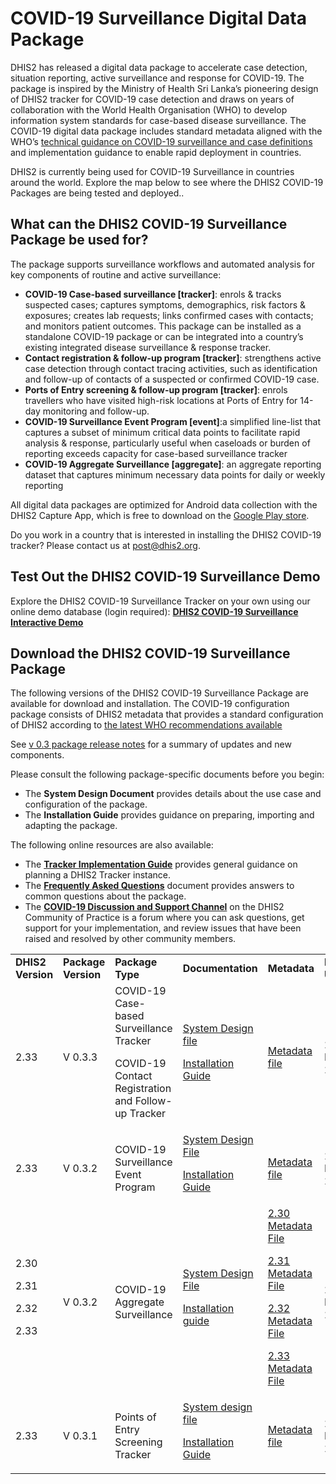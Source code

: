 # COVID-19 Surveillance Digital Data Package

DHIS2 has released a digital data package to accelerate case detection, situation reporting, active surveillance and response for COVID-19. The package is inspired by the Ministry of Health Sri Lanka’s pioneering design of DHIS2 tracker for COVID-19 case detection and draws on years of collaboration with the World Health Organisation (WHO) to develop information system standards for case-based disease surveillance. The COVID-19 digital data package includes standard metadata aligned with the WHO’s [technical guidance on COVID-19 surveillance and case definitions](https://www.who.int/emergencies/diseases/novel-coronavirus-2019/technical-guidance/surveillance-and-case-definitions) and implementation guidance to enable rapid deployment in countries.

DHIS2 is currently being used for COVID-19 Surveillance in countries around the world. Explore the map below to see where the DHIS2 COVID-19 Packages are being tested and deployed..


## What can the DHIS2 COVID-19 Surveillance Package be used for?

The package supports surveillance workflows and automated analysis for key components of routine and active surveillance:

*   **COVID-19 Case-based surveillance [tracker]**: enrols & tracks suspected cases; captures symptoms, demographics, risk factors & exposures; creates lab requests; links confirmed cases with contacts; and monitors patient outcomes. This package can be installed as a standalone COVID-19 package or can be integrated into a country’s existing integrated disease surveillance & response tracker.
*   **Contact registration & follow-up program [tracker]**: strengthens active case detection through contact tracing activities, such as identification and follow-up of contacts of a suspected or confirmed COVID-19 case.
*   **Ports of Entry screening & follow-up program [tracker]**: enrols travellers who have visited high-risk locations at Ports of Entry for 14-day monitoring and follow-up.
*   **COVID-19 Surveillance Event Program [event]**:a simplified line-list that captures a subset of minimum critical data points to facilitate rapid analysis & response, particularly useful when caseloads or burden of reporting exceeds capacity for case-based surveillance tracker
*   **COVID-19 Aggregate Surveillance [aggregate]**: an aggregate reporting dataset that captures minimum necessary data points for daily or weekly reporting

All digital data packages are optimized for Android data collection with the DHIS2 Capture App, which is free to download on the [Google Play store](https://play.google.com/store/apps/details?id=com.dhis2&hl=en).

Do you work in a country that is interested in installing the DHIS2 COVID-19 tracker? Please contact us at [post@dhis2.org](mailto:post@dhis2.org).


## Test Out the DHIS2 COVID-19 Surveillance Demo

Explore the DHIS2 COVID-19 Surveillance Tracker on your own using our online demo database (login required): **[DHIS2 COVID-19 Surveillance Interactive Demo](https://covid.dhis2.org/demo)**

## Download the DHIS2 COVID-19 Surveillance Package

The following versions of the DHIS2 COVID-19 Surveillance Package are available for download and installation. The COVID-19 configuration package consists of DHIS2 metadata that provides a standard configuration of DHIS2 according to [the latest WHO recommendations available](https://www.who.int/emergencies/diseases/novel-coronavirus-2019/technical-guidance/surveillance-and-case-definitions)

See [v 0.3 package release notes](release-notes-v03.md) for a summary of updates and new components.

Please consult the following package-specific documents before you begin:

*   The **System Design Document** provides details about the use case and configuration of the package.
*   The **Installation Guide** provides guidance on preparing, importing and adapting the package.

The following online resources are also available:

*   The **[Tracker Implementation Guide](https://docs.dhis2.org/master/en/dhis2_tracker_implementation_guide/target-audience.html)** provides general guidance on planning a DHIS2 Tracker instance.
*   The **[Frequently Asked Questions](https://community.dhis2.org/t/frequently-asked-questions-faq/38690)** document provides answers to common questions about the package.
*   The **[COVID-19 Discussion and Support Channel](https://community.dhis2.org/c/implementation/covid-19/41)** on the DHIS2 Community of Practice is a forum where you can ask questions, get support for your implementation, and review issues that have been raised and resolved by other community members.

<table style="margin-bottom:1em;">
  <tr>
   <td>
<strong>DHIS2 Version</strong>
   </td>
   <td><strong>Package Version</strong>
   </td>
   <td><strong>Package Type</strong>
   </td>
   <td><strong>Documentation</strong>
   </td>
   <td><strong>Metadata</strong>
   </td>
   <td><strong>Last Updated</strong>
   </td>
  </tr>
  <tr>
   <td>2.33
   </td>
   <td>V 0.3.3
   </td>
   <td>COVID-19 Case-based Surveillance Tracker
<p>
COVID-19 Contact Registration and Follow-up Tracker
   </td>
   <td><a href="https://docs.google.com/document/d/12-pex7VOMoRAnsiIcTLq0mTD6UTSfVBZWIX0vufIt6I/edit?usp=sharing">System Design file</a>
<p>
<a href="installation-guide-tracker">Installation Guide</a>
   </td>
   <td><a href="https://raw.githubusercontent.com/dhis2/metadata-package-development/work-in-progress/metadata/COVID19/COVID19_TRACKER_V1_DHIS2.33/metadata.json">Metadata file</a>
   </td>
   <td>27 March 2020
   </td>
  </tr>
  <tr>
   <td>2.33
   </td>
   <td>V 0.3.2
   </td>
   <td>COVID-19 Surveillance Event Program
   </td>
   <td><a href="https://docs.google.com/document/d/1_OxdOmlPouNmoXD6FUEFZAgaPQARKUdrq0h0Gco4ARw/edit">System Design File</a>
<p>
<a href="installation-guide-event">Installation Guide</a>
   </td>
   <td> <a href="https://raw.githubusercontent.com/dhis2/metadata-package-development/work-in-progress/metadata/COVID19_EVENT/COVID19_EVENT_TRACKER_V1_DHIS2.33/metadata.json">Metadata file</a>
   </td>
   <td>27 March 2020
   </td>
  </tr>
  <tr>
   <td>2.30
<p>
2.31
<p>
2.32
<p>
2.33
   </td>
   <td>V 0.3.2
   </td>
   <td>COVID-19 Aggregate Surveillance
   </td>
   <td><a href="https://docs.google.com/document/d/1My2jVCAwPVA3j9m21xp0UCti--N8am9BXsYEjI7qn3I/edit#">System Design File</a>
<p>
<a href="installation-guide-aggregate">Installation guide</a>
   </td>
   <td><a href="https://raw.githubusercontent.com/dhis2/metadata-package-development/work-in-progress/metadata/COVID19_AGG/COVID19_AGG_COMPLETE_V1_DHIS2.30/metadata.json">2.30 Metadata File</a>
<p>
<a href="https://raw.githubusercontent.com/dhis2/metadata-package-development/work-in-progress/metadata/COVID19_AGG/COVID19_AGG_COMPLETE_V1_DHIS2.31/metadata.json">2.31 Metadata File</a>
<p>
<a href="https://raw.githubusercontent.com/dhis2/metadata-package-development/work-in-progress/metadata/COVID19_AGG/COVID19_AGG_COMPLETE_V1_DHIS2.32/metadata.json">2.32 Metadata File</a>
<p>
<a href="https://raw.githubusercontent.com/dhis2/metadata-package-development/work-in-progress/metadata/COVID19_AGG/COVID19_AGG_COMPLETE_V1_DHIS2.33/metadata.json">2.33 Metadata File</a>
   </td>
   <td>27 March 2020
   </td>
  </tr>
  <tr>
   <td>2.33
   </td>
   <td>V 0.3.1
   </td>
   <td>Points of Entry Screening Tracker
   </td>
   <td> <a href="https://drive.google.com/open?id=1PJ4iRJGmUBv6jF7hcACxt-dhd5JRpeBt0mKxgPBsmvc">System design file</a>
<p>
<a href="installation-guide-tracker">Installation Guide</a>
   </td>
   <td><a href="https://raw.githubusercontent.com/dhis2/metadata-package-development/work-in-progress/metadata/COVID19_POE/COVID19_POE_TRACKER_V1_DHIS2.33/metadata.json">Metadata file</a>
   </td>
   <td>27 March 2020
   </td>
  </tr>
</table>
